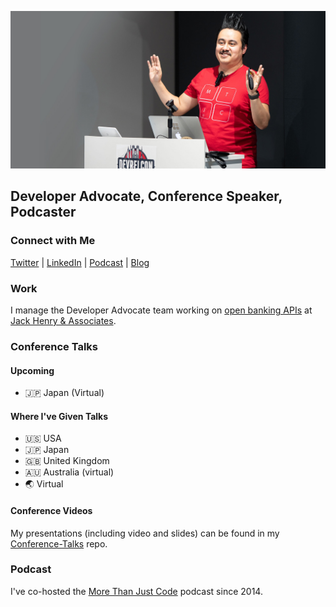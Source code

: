 ![Jaime Lopez Jr](https://github.com/DevWithTheHair/DevWithTheHair/blob/master/jaime-lopez-jr.jpg)

## Developer Advocate, Conference Speaker, Podcaster

### Connect with Me

[Twitter](https://twitter.com/devwiththehair) | [LinkedIn](https://www.linkedin.com/in/jaime-lopez-jr-247b968/) | [Podcast](http://mtjc.fm) | [Blog](http://www.devwiththehair.com)

### Work

I manage the Developer Advocate team working on [open banking APIs](https://banno.com/digital-toolkit/) at [Jack Henry & Associates](https://www.jackhenry.com).

### Conference Talks

#### Upcoming

- 🇯🇵 Japan (Virtual)

#### Where I've Given Talks

- 🇺🇸 USA
- 🇯🇵 Japan
- 🇬🇧 United Kingdom
- 🇦🇺 Australia (virtual)
- 🌏 Virtual

#### Conference Videos

My presentations (including video and slides) can be found in my [Conference-Talks](https://github.com/DevWithTheHair/Conference-Talks) repo.

### Podcast

I've co-hosted the [More Than Just Code](http://mtjc.fm) podcast since 2014.
